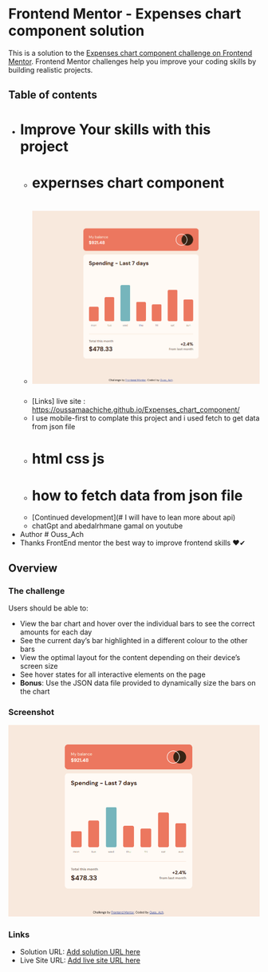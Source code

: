 # Frontend Mentor - Expenses chart component solution

This is a solution to the [Expenses chart component challenge on Frontend Mentor](https://www.frontendmentor.io/challenges/expenses-chart-component-e7yJBUdjwt). Frontend Mentor challenges help you improve your coding skills by building realistic projects. 

## Table of contents

- # Improve Your skills with this project 
  - # expernses chart component
  - # ![Alt text](<Capture d’écran 2023-10-21 141812.png>)
  - [Links] live site : https://oussamaachiche.github.io/Expenses_chart_component/
  -  I use mobile-first to complate this project and i used fetch to get data from json file
  - # html css js
  - # how to fetch data from json file
  - [Continued development](# I will have to lean more about api)
  - chatGpt and abedalrhmane gamal on youtube
- Author # Ouss_Ach
-  Thanks FrontEnd mentor the best way to improve frontend skills ❤✔


## Overview

### The challenge

Users should be able to:

- View the bar chart and hover over the individual bars to see the correct amounts for each day
- See the current day’s bar highlighted in a different colour to the other bars
- View the optimal layout for the content depending on their device’s screen size
- See hover states for all interactive elements on the page
- **Bonus**: Use the JSON data file provided to dynamically size the bars on the chart

### Screenshot

![Alt text](<Capture d’écran 2023-10-21 141812.png>)


### Links

- Solution URL: [Add solution URL here](https://your-solution-url.com)
- Live Site URL: [Add live site URL here]([https://your-live-site-url.com](https://oussamaachiche.github.io/Expenses_chart_component/)https://oussamaachiche.github.io/Expenses_chart_component/)
